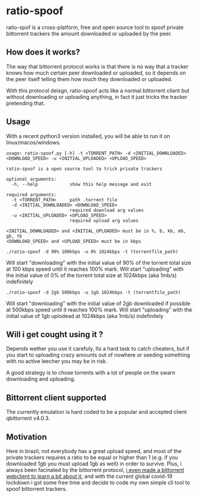 # ratio-spoof

ratio-spof is  a cross-platform, free and open source tool to spoof private bittorrent trackers the amount downloaded or uploaded by the peer.


## How does it works?
The way that bittorrent protocol works is that there is no way that a tracker knows how much certain peer downloaded or uploaded, so it depends on the peer itself telling them how much they downloaded or uploaded. 

With this protocol deisgn, ratio-spoof acts like a normal bittorrent client but without downloading or uploading anything, in fact it just tricks the tracker pretending that.


## Usage
With a recent python3 version installed, you will be able to run it on linux/macos/windows.
```
usage: ratio-spoof.py [-h] -t <TORRENT_PATH> -d <INITIAL_DOWNLOADED> <DOWNLOAD_SPEED> -u <INITIAL_UPLOADED> <UPLOAD_SPEED>

ratio-spoof is a open source tool to trick private trackers

optional arguments:
  -h, --help            show this help message and exit

required arguments:
  -t <TORRENT_PATH>     path .torrent file
  -d <INITIAL_DOWNLOADED> <DOWNLOAD_SPEED>
                        required download arg values
  -u <INITIAL_UPLOADED> <UPLOAD_SPEED>
                        required upload arg values

<INITIAL_DOWNLOADED> and <INITIAL_UPLOADED> must be in %, b, kb, mb, gb, tb
<DOWNLOAD_SPEED> and <UPLOAD_SPEED> must be in kbps
```

```
./ratio-spoof -d 90% 100kbps -u 0% 1024kbps -t (torrentfile_path) 
```
Will start "downloading" with the initial value of 90% of the torrent total size at 100 kbps speed until it reaches 100% mark.
Will start "uploading" with the initial value of 0% of the torrent total size at 1024kbps (aka 1mb/s) indefinitely

```
./ratio-spoof -d 2gb 500kbps -u 1gb 1024kbps -t (torrentfile_path) 
```
Will start "downloading" with the initial value of 2gb downloaded  if possible at 500kbps speed until it reaches 100% mark.
Will start "uploading" with the initial value of 1gb uplodead at 1024kbps (aka 1mb/s) indefinitely

## Will i get cought using it ?
Depends wether you use it carefuly, Its a hard task to catch cheaters, but if you start to uploading crazy amounts out of nowhere or seeding something with no active leecher you may be in risk.

A good strategy is to chose torrents with a lot of people on the swarn downloading and uploading.

## Bittorrent client supported 
The currently emulation is hard coded to be a popular and accepted client qbittorrent v4.0.3. 

## Motivation
Here in brazil, not everybody has a great upload speed, and most of the private trackers requires a ratio to be equal or  higher than 1 (e.g. if you downloaded 1gb you must upload 1gb as well) in order to survive. Plus, i always been facinated by the bittorrent protocol, [i even made a bittorrent webclient to learn a bit about it.](https://github.com/ap-pauloafonso/rwTorrent) and with the current global covid-19 lockdown i got some free time and decide to code my own simple cli tool to spoof bittorrent trackers.

